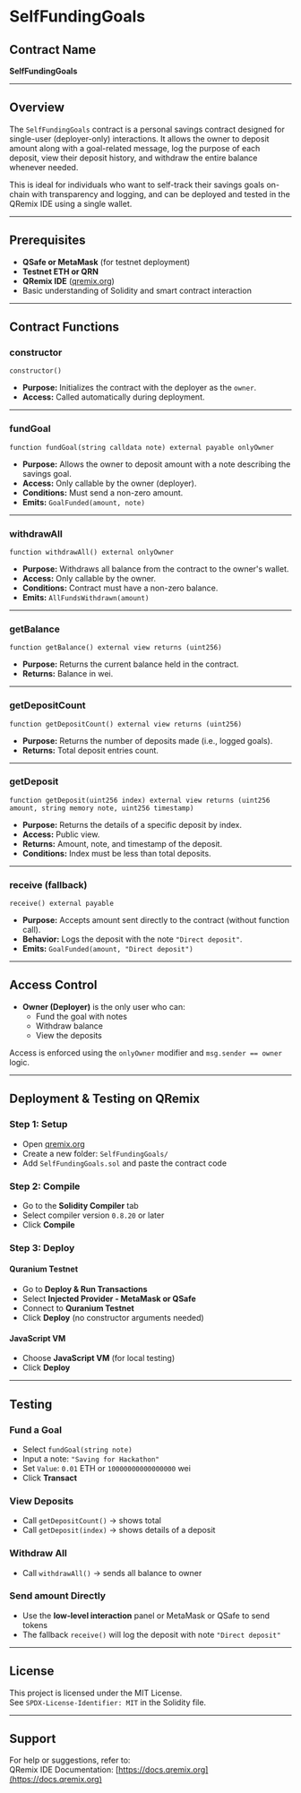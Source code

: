 # SelfFundingGoals

## Contract Name

**SelfFundingGoals**

---

## Overview

The `SelfFundingGoals` contract is a personal savings contract designed for single-user (deployer-only) interactions. It allows the owner to deposit amount along with a goal-related message, log the purpose of each deposit, view their deposit history, and withdraw the entire balance whenever needed.

This is ideal for individuals who want to self-track their savings goals on-chain with transparency and logging, and can be deployed and tested in the QRemix IDE using a single wallet.

---

## Prerequisites

- **QSafe or MetaMask** (for testnet deployment)
- **Testnet ETH or QRN**
- **QRemix IDE** ([qremix.org](https://qremix.org))
- Basic understanding of Solidity and smart contract interaction

---

## Contract Functions

### constructor

```solidity
constructor()
```

- **Purpose:** Initializes the contract with the deployer as the `owner`.
- **Access:** Called automatically during deployment.

---

### fundGoal

```solidity
function fundGoal(string calldata note) external payable onlyOwner
```

- **Purpose:** Allows the owner to deposit amount with a note describing the savings goal.
- **Access:** Only callable by the owner (deployer).
- **Conditions:** Must send a non-zero amount.
- **Emits:** `GoalFunded(amount, note)`

---

### withdrawAll

```solidity
function withdrawAll() external onlyOwner
```

- **Purpose:** Withdraws all balance from the contract to the owner's wallet.
- **Access:** Only callable by the owner.
- **Conditions:** Contract must have a non-zero balance.
- **Emits:** `AllFundsWithdrawn(amount)`

---

### getBalance

```solidity
function getBalance() external view returns (uint256)
```

- **Purpose:** Returns the current balance held in the contract.
- **Returns:** Balance in wei.

---

### getDepositCount

```solidity
function getDepositCount() external view returns (uint256)
```

- **Purpose:** Returns the number of deposits made (i.e., logged goals).
- **Returns:** Total deposit entries count.

---

### getDeposit

```solidity
function getDeposit(uint256 index) external view returns (uint256 amount, string memory note, uint256 timestamp)
```

- **Purpose:** Returns the details of a specific deposit by index.
- **Access:** Public view.
- **Returns:** Amount, note, and timestamp of the deposit.
- **Conditions:** Index must be less than total deposits.

---

### receive (fallback)

```solidity
receive() external payable
```

- **Purpose:** Accepts amount sent directly to the contract (without function call).
- **Behavior:** Logs the deposit with the note `"Direct deposit"`.
- **Emits:** `GoalFunded(amount, "Direct deposit")`

---

## Access Control

- **Owner (Deployer)** is the only user who can:
  - Fund the goal with notes
  - Withdraw balance
  - View the deposits

Access is enforced using the `onlyOwner` modifier and `msg.sender == owner` logic.

---

## Deployment & Testing on QRemix

### Step 1: Setup

- Open [qremix.org](https://qremix.org)
- Create a new folder: `SelfFundingGoals/`
- Add `SelfFundingGoals.sol` and paste the contract code

### Step 2: Compile

- Go to the **Solidity Compiler** tab
- Select compiler version `0.8.20` or later
- Click **Compile**

### Step 3: Deploy

#### Quranium Testnet

- Go to **Deploy & Run Transactions**
- Select **Injected Provider - MetaMask or QSafe**
- Connect to **Quranium Testnet**
- Click **Deploy** (no constructor arguments needed)

#### JavaScript VM

- Choose **JavaScript VM** (for local testing)
- Click **Deploy**

---

## Testing

### Fund a Goal

- Select `fundGoal(string note)`
- Input a note: `"Saving for Hackathon"`
- Set `Value`: `0.01` ETH or `10000000000000000` wei
- Click **Transact**

### View Deposits

- Call `getDepositCount()` → shows total
- Call `getDeposit(index)` → shows details of a deposit

### Withdraw All

- Call `withdrawAll()` → sends all balance to owner

### Send amount Directly

- Use the **low-level interaction** panel or MetaMask or QSafe to send tokens
- The fallback `receive()` will log the deposit with note `"Direct deposit"`

---

## License

This project is licensed under the MIT License.  
See `SPDX-License-Identifier: MIT` in the Solidity file.

---

## Support

For help or suggestions, refer to:  
QRemix IDE Documentation: [https://docs.qremix.org](https://docs.qremix.org)
